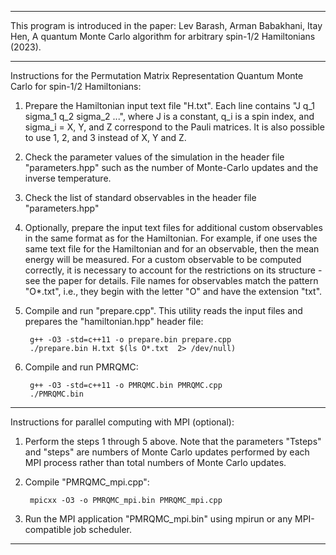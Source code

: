 -----------------------------------------------------------------------------------------------------------

This program is introduced in the paper: Lev Barash, Arman Babakhani, Itay Hen, A quantum Monte Carlo algorithm for arbitrary spin-1/2 Hamiltonians (2023).

-----------------------------------------------------------------------------------------------------------

Instructions for the Permutation Matrix Representation Quantum Monte Carlo for spin-1/2 Hamiltonians:

1. Prepare the Hamiltonian input text file "H.txt".
   Each line contains "J q_1 sigma_1 q_2 sigma_2 ...", where J is a constant, q_i is a spin index, and sigma_i = X, Y, and Z correspond to the Pauli matrices. It is also possible to use 1, 2, and 3 instead of X, Y and Z.

2. Check the parameter values of the simulation in the header file "parameters.hpp" such as the number of Monte-Carlo updates and the inverse temperature.

3. Check the list of standard observables in the header file "parameters.hpp"

4. Optionally, prepare the input text files for additional custom observables in the same format as for the Hamiltonian.
   For example, if one uses the same text file for the Hamiltonian and for an observable, then the mean energy will be measured.
   For a custom observable to be computed correctly, it is necessary to account for the restrictions on its structure - see the paper for details.
   File names for observables match the pattern "O*.txt", i.e., they begin with the letter "O" and have the extension "txt".

5. Compile and run "prepare.cpp". This utility reads the input files and prepares the "hamiltonian.hpp" header file:

		g++ -O3 -std=c++11 -o prepare.bin prepare.cpp
		./prepare.bin H.txt $(ls O*.txt  2> /dev/null)

6. Compile and run PMRQMC:

		g++ -O3 -std=c++11 -o PMRQMC.bin PMRQMC.cpp
		./PMRQMC.bin

-----------------------------------------------------------------------------------------------------------

Instructions for parallel computing with MPI (optional):

1. Perform the steps 1 through 5 above.
   Note that the parameters "Tsteps" and "steps" are numbers of Monte Carlo updates performed by each MPI process rather than total numbers of Monte Carlo updates.

2. Compile "PMRQMC_mpi.cpp":

		mpicxx -O3 -o PMRQMC_mpi.bin PMRQMC_mpi.cpp

3. Run the MPI application "PMRQMC_mpi.bin" using mpirun or any MPI-compatible job scheduler.

-----------------------------------------------------------------------------------------------------------
